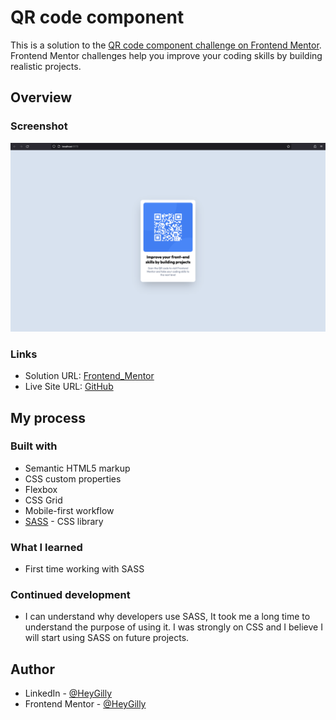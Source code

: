 # QR code component

This is a solution to the [QR code component challenge on Frontend Mentor](https://www.frontendmentor.io/challenges/qr-code-component-iux_sIO_H). Frontend Mentor challenges help you improve your coding skills by building realistic projects.

## Overview

### Screenshot

![Screenshot of finished project](./img/QR-Code.png)

### Links

- Solution URL: [Frontend_Mentor](https://your-solution-url.com)
- Live Site URL: [GitHub](https://heygilly.github.io/QR-Code-Component-with-SASS/)

## My process

### Built with

- Semantic HTML5 markup
- CSS custom properties
- Flexbox
- CSS Grid
- Mobile-first workflow
- [SASS](https://sass-lang.com/) - CSS library


### What I learned
- First time working with SASS


### Continued development
- I can understand why developers use SASS, It took me a long time to understand the purpose of using it. I was strongly on CSS and I believe I will start using SASS on future projects.


## Author
- LinkedIn - [@HeyGilly](https://www.linkedin.com/in/heygilly/)
- Frontend Mentor - [@HeyGilly](https://www.frontendmentor.io/profile/HeyGilly)
